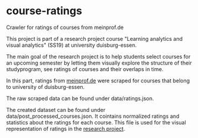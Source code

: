 # course-ratings
Crawler for ratings of courses from meinprof.de

This project is part of a research project course "Learning analytics and visual analytics" (SS19) at university duisburg-essen.

The main goal of the research project is to help students select courses for an upcoming semester by letting them visually explore the structure of their studyprogram, see ratings of courses and their overlaps in time.

In this part, ratings from [meinprof.de](https://www.meinprof.de) were scraped for courses that belong to university of duisburg-essen.

The raw scraped data can be found under data/ratings.json.

The created dataset can be found under data/post_processed_courses.json. It cointains normalized ratings and statistics about the ratings for each course. 
This file is used for the visual representation of ratings in the [research project](https://github.com/FloRich/uni-due-visual-study-planer).
